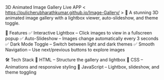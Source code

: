  3D Animated Image Gallery Live APP < https://pulicherubharathkumar.github.io/Image-Gallery/ >
🚀 A stunning 3D animated image gallery with a lightbox viewer, auto-slideshow, and theme toggle.


🌟 Features
✅ Interactive Lightbox – Click images to view in a fullscreen popup
✅ Auto-Slideshow – Images change automatically every 3 seconds
✅ Dark Mode Toggle – Switch between light and dark themes
✅ Smooth Navigation – Use next/previous buttons to explore images

🛠 Tech Stack
🔹 HTML – Structure the gallery and lightbox
🔹 CSS – Animations and responsive styling
🔹 JavaScript – Lightbox, slideshow, and theme toggling




